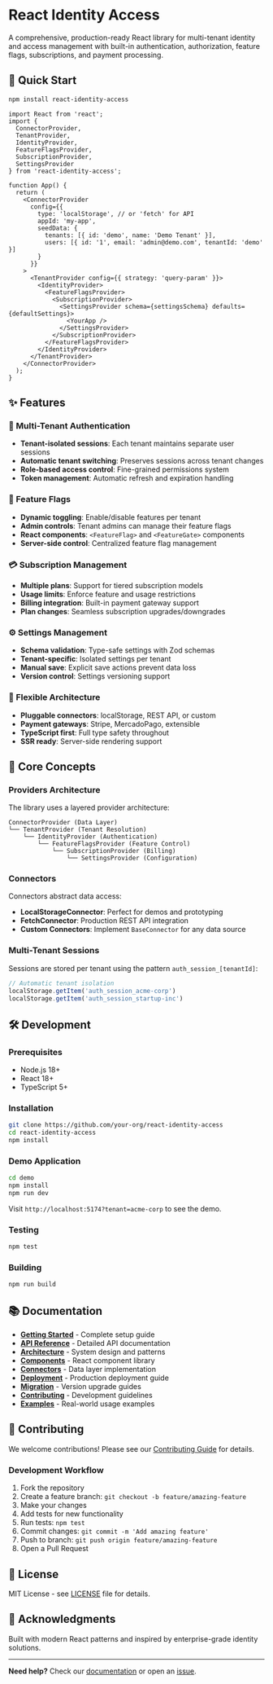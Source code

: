 # React Identity Access

A comprehensive, production-ready React library for multi-tenant identity and access management with built-in authentication, authorization, feature flags, subscriptions, and payment processing.

## 🚀 Quick Start

```bash
npm install react-identity-access
```

```tsx
import React from 'react';
import {
  ConnectorProvider,
  TenantProvider,
  IdentityProvider,
  FeatureFlagsProvider,
  SubscriptionProvider,
  SettingsProvider
} from 'react-identity-access';

function App() {
  return (
    <ConnectorProvider
      config={{
        type: 'localStorage', // or 'fetch' for API
        appId: 'my-app',
        seedData: {
          tenants: [{ id: 'demo', name: 'Demo Tenant' }],
          users: [{ id: '1', email: 'admin@demo.com', tenantId: 'demo' }]
        }
      }}
    >
      <TenantProvider config={{ strategy: 'query-param' }}>
        <IdentityProvider>
          <FeatureFlagsProvider>
            <SubscriptionProvider>
              <SettingsProvider schema={settingsSchema} defaults={defaultSettings}>
                <YourApp />
              </SettingsProvider>
            </SubscriptionProvider>
          </FeatureFlagsProvider>
        </IdentityProvider>
      </TenantProvider>
    </ConnectorProvider>
  );
}
```

## ✨ Features

### 🔐 Multi-Tenant Authentication
- **Tenant-isolated sessions**: Each tenant maintains separate user sessions
- **Automatic tenant switching**: Preserves sessions across tenant changes
- **Role-based access control**: Fine-grained permissions system
- **Token management**: Automatic refresh and expiration handling

### 🚩 Feature Flags
- **Dynamic toggling**: Enable/disable features per tenant
- **Admin controls**: Tenant admins can manage their feature flags
- **React components**: `<FeatureFlag>` and `<FeatureGate>` components
- **Server-side control**: Centralized feature flag management

### 💳 Subscription Management
- **Multiple plans**: Support for tiered subscription models
- **Usage limits**: Enforce feature and usage restrictions
- **Billing integration**: Built-in payment gateway support
- **Plan changes**: Seamless subscription upgrades/downgrades

### ⚙️ Settings Management
- **Schema validation**: Type-safe settings with Zod schemas
- **Tenant-specific**: Isolated settings per tenant
- **Manual save**: Explicit save actions prevent data loss
- **Version control**: Settings versioning support

### 🔌 Flexible Architecture
- **Pluggable connectors**: localStorage, REST API, or custom
- **Payment gateways**: Stripe, MercadoPago, extensible
- **TypeScript first**: Full type safety throughout
- **SSR ready**: Server-side rendering support

## 📖 Core Concepts

### Providers Architecture

The library uses a layered provider architecture:

```
ConnectorProvider (Data Layer)
└── TenantProvider (Tenant Resolution)
    └── IdentityProvider (Authentication)
        └── FeatureFlagsProvider (Feature Control)
            └── SubscriptionProvider (Billing)
                └── SettingsProvider (Configuration)
```

### Connectors

Connectors abstract data access:

- **LocalStorageConnector**: Perfect for demos and prototyping
- **FetchConnector**: Production REST API integration
- **Custom Connectors**: Implement `BaseConnector` for any data source

### Multi-Tenant Sessions

Sessions are stored per tenant using the pattern `auth_session_[tenantId]`:

```typescript
// Automatic tenant isolation
localStorage.getItem('auth_session_acme-corp')
localStorage.getItem('auth_session_startup-inc')
```

## 🛠️ Development

### Prerequisites

- Node.js 18+
- React 18+
- TypeScript 5+

### Installation

```bash
git clone https://github.com/your-org/react-identity-access
cd react-identity-access
npm install
```

### Demo Application

```bash
cd demo
npm install
npm run dev
```

Visit `http://localhost:5174?tenant=acme-corp` to see the demo.

### Testing

```bash
npm test
```

### Building

```bash
npm run build
```

## 📚 Documentation

- [**Getting Started**](./docs/GETTING_STARTED.md) - Complete setup guide
- [**API Reference**](./docs/API_REFERENCE.md) - Detailed API documentation
- [**Architecture**](./docs/ARCHITECTURE.md) - System design and patterns
- [**Components**](./docs/COMPONENTS.md) - React component library
- [**Connectors**](./docs/CONNECTORS.md) - Data layer implementation
- [**Deployment**](./docs/DEPLOYMENT.md) - Production deployment guide
- [**Migration**](./docs/MIGRATION.md) - Version upgrade guides
- [**Contributing**](./docs/CONTRIBUTING.md) - Development guidelines
- [**Examples**](./docs/EXAMPLES.md) - Real-world usage examples

## 🤝 Contributing

We welcome contributions! Please see our [Contributing Guide](./docs/CONTRIBUTING.md) for details.

### Development Workflow

1. Fork the repository
2. Create a feature branch: `git checkout -b feature/amazing-feature`
3. Make your changes
4. Add tests for new functionality
5. Run tests: `npm test`
6. Commit changes: `git commit -m 'Add amazing feature'`
7. Push to branch: `git push origin feature/amazing-feature`
8. Open a Pull Request

## 📄 License

MIT License - see [LICENSE](./LICENSE) file for details.

## 🙏 Acknowledgments

Built with modern React patterns and inspired by enterprise-grade identity solutions.

---

**Need help?** Check our [documentation](./docs/) or open an [issue](https://github.com/your-org/react-identity-access/issues).
